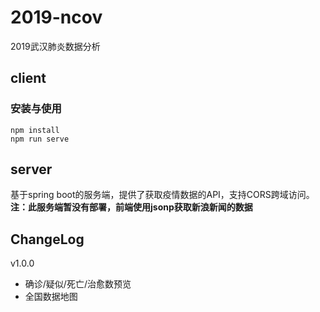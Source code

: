 # 2019-ncov
2019武汉肺炎数据分析

## client
### 安装与使用
```
npm install
npm run serve
```


## server
基于spring boot的服务端，提供了获取疫情数据的API，支持CORS跨域访问。
**注：此服务端暂没有部署，前端使用jsonp获取新浪新闻的数据**


## ChangeLog
v1.0.0
- 确诊/疑似/死亡/治愈数预览
- 全国数据地图
